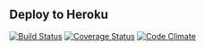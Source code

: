 ## Deploy to Heroku

[![Build Status](https://www.travis-ci.org/southpolesteve/deploy_button.png?branch=master)](https://www.travis-ci.org/southpolesteve/deploy_button)
[![Coverage Status](https://coveralls.io/repos/southpolesteve/deploy_button/badge.png?branch=master)](https://coveralls.io/r/southpolesteve/deploy_button?branch=master)
[![Code Climate](https://codeclimate.com/github/southpolesteve/deploy_button.png)](https://codeclimate.com/github/southpolesteve/deploy_button)

